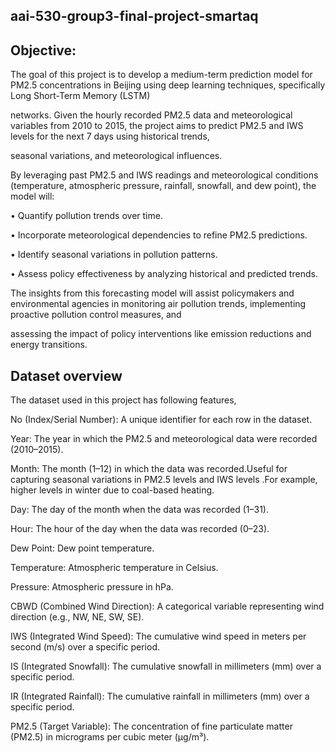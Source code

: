 ## aai-530-group3-final-project-smartaq


## Objective:

The goal of this project is to develop a medium-term prediction model for PM2.5 concentrations in Beijing using deep learning techniques, specifically Long Short-Term Memory (LSTM)

networks. Given the hourly recorded PM2.5 data and meteorological variables from 2010 to 2015, the project aims to predict PM2.5 and IWS levels for the next 7 days using historical trends,

seasonal variations, and meteorological influences.



By leveraging past PM2.5 and IWS readings and meteorological conditions (temperature, atmospheric pressure, rainfall, snowfall, and dew point), the model will:

•	Quantify pollution trends over time.

•	Incorporate meteorological dependencies to refine PM2.5 predictions.

•	Identify seasonal variations in pollution patterns.

•	Assess policy effectiveness by analyzing historical and predicted trends.


The insights from this forecasting model will assist policymakers and environmental agencies in monitoring air pollution trends, implementing proactive pollution control measures, and 

assessing the impact of policy interventions like emission reductions and energy transitions.

## Dataset overview

The dataset used in this project has following features,


No (Index/Serial Number): A unique identifier for each row in the dataset.

Year: The year in which the PM2.5 and meteorological data were recorded (2010–2015).

Month: The month (1–12) in which the data was recorded.Useful for capturing seasonal variations in PM2.5 levels and IWS levels .For example, higher levels in winter due to coal-based heating.

Day: The day of the month when the data was recorded (1–31).

Hour: The hour of the day when the data was recorded (0–23).

Dew Point: Dew point temperature.

Temperature: Atmospheric temperature in Celsius.

Pressure: Atmospheric pressure in hPa.

CBWD (Combined Wind Direction): A categorical variable representing wind direction (e.g., NW, NE, SW, SE).

IWS (Integrated Wind Speed):  The cumulative wind speed in meters per second (m/s) over a specific period.

IS (Integrated Snowfall): The cumulative snowfall in millimeters (mm) over a specific period.

IR (Integrated Rainfall): The cumulative rainfall in millimeters (mm) over a specific period.

PM2.5 (Target Variable): The concentration of fine particulate matter (PM2.5) in micrograms per cubic meter (µg/m³).